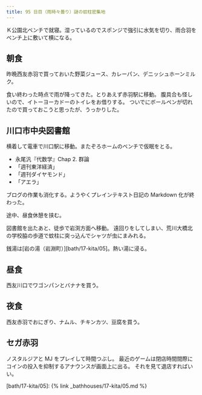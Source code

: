 ```yaml
---
title: 95 日目（雨時々曇り）謎の蚊柱密集地
---
```


Ｋ公園北ベンチで就寝。湿っているのでスポンジで強引に水気を切り、雨合羽をベンチ上に敷いて横になる。

## 朝食

昨晩西友赤羽で買っておいた野菜ジュース、カレーパン、デニッシュホーンミルク。

食い終わった時点で雨が降ってきた。とりあえず赤羽駅に移動。
腹具合も怪しいので、イトーヨーカドーのトイレをお借りする。
ついでにボールペンが切れたので買っておこうと思ったが、うっかりした。

## 川口市中央図書館

横着して電車で川口駅に移動。またぞろホームのベンチで仮眠をとる。

* 永尾汎『代数学』Chap 2. 群論
* 「週刊東洋経済」
* 「週刊ダイヤモンド」
* 「アエラ」

ブログの作業も消化する。ようやくプレインテキスト日記の Markdown 化が終わった。

途中、昼食休憩を挟む。

図書館を出たあと、徒歩で岩渕方面へ移動。
遠回りをしてしまい、荒川大橋北の学校脇の歩道で蚊柱に突っ込んでシャツが虫にまみれる。

銭湯は[岩の湯（岩淵町）][bath/17-kita/05]。熱い湯に浸る。

## 昼食

西友川口でワゴンパンとバナナを買う。

## 夜食

西友赤羽でおにぎり、ナムル、チキンカツ、豆腐を買う。

## セガ赤羽

ノスタルジアと MJ をプレイして時間つぶし。
最近のゲームは閉店時間間際にコインの投入を抑制するアナウンスが画面上に出る。
それを見て退店すればいい。

[bath/17-kita/05]: {% link _bathhouses/17-kita/05.md %}
